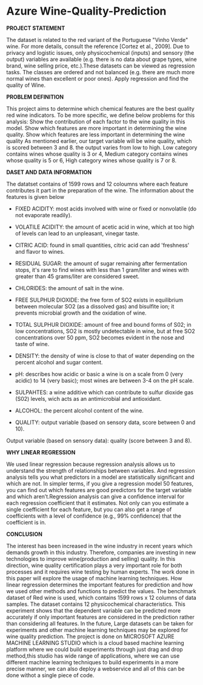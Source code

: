 # Azure Wine-Quality-Prediction
**PROJECT STATEMENT**

The dataset is related to the red variant of the Portuguese "Vinho Verde" wine. For more details, consult the reference [Cortez et al., 2009]. Due to privacy and logistic issues, only physicochemical (inputs) and sensory (the output) variables are available (e.g. there is no data about grape types, wine brand, wine selling price, etc.).These datasets can be viewed as regression tasks. The classes are ordered and not balanced (e.g. there are much more normal wines than excellent or poor ones). Apply regression and find the quality of Wine.


**PROBLEM DEFINITION** 

This project aims to determine which chemical features are the best quality red wine indicators. To be more specific, we define below problems for this analysis:
Show the contribution of each factor to the wine quality in this model.
Show which features are more important in determining the wine quality.
Show which features are less important in determining the wine quality As mentioned earlier, our target variable will be wine quality, which is scored between 3 and 8.
the output  varies from low to high. Low category contains wines whose quality is 3 or 4, Medium category contains wines whose quality is 5 or 6, High category wines whose quality is 7 or 8.


**DASET AND DATA INFORMATION**

The datatset contains of 1599 rows and 12 coloumns where each feature contributes it part in the preparation of the wine. The information about the features is given below 

* FIXED ACIDITY:  most acids involved with wine or fixed or nonvolatile (do not evaporate readily).

* VOLATILE ACIDITY: the amount of acetic acid in wine, which at too high of levels can lead to an unpleasant, vinegar taste.

* CITRIC ACID: found in small quantities, citric acid can add 'freshness' and flavor to wines.

* RESIDUAL SUGAR: the amount of sugar remaining after fermentation stops, it's rare to find wines with less than 1 gram/liter and wines with greater than 45 grams/liter are considered sweet.

* CHLORIDES: the amount of salt in the wine.

* FREE SULPHUR DIOXIDE: the free form of SO2 exists in equilibrium between molecular SO2 (as a dissolved gas) and bisulfite ion; it prevents microbial growth and the oxidation of wine.

* TOTAL SULPHUR DIOXIDE: amount of free and bound forms of S02; in low concentrations, SO2 is mostly undetectable in wine, but at free SO2 concentrations over 50 ppm, SO2 becomes evident in the nose and taste of wine.

* DENSITY: the density of wine is close to that of water depending on the percent alcohol and sugar content.

* pH: describes how acidic or basic a wine is on a scale from 0 (very acidic) to 14 (very basic); most wines are between 3-4 on the pH scale.

* SULPAHTES: a wine additive which can contribute to sulfur dioxide gas (S02) levels, wich acts as an antimicrobial and antioxidant.

* ALCOHOL: the percent alcohol content of the wine.

* QUALITY: output variable (based on sensory data, score between 0 and 10).

Output variable (based on sensory data): quality (score between 3 and 8).


**WHY LINEAR REGRESSION**

We used linear regression because regression analysis allows us to understand the strength of relationships between variables. And regression analysis tells you what predictors in a model are statistically significant and which are not. In simpler terms, if you give a regression model 50 features, you can find out which features are good predictors for the target variable and which aren’t.Regression analysis can give a confidence interval for each regression coefficient that it estimates. Not only can you estimate a single coefficient for each feature, but you can also get a range of coefficients with a level of confidence (e.g., 99% confidence) that the coefficient is in.


**CONCLUSION**

The interest has been increased in the wine industry in recent years which demands growth in this industry. Therefore, companies are investing in new technologies to improve wine(production and selling) quality. In this direction, wine quality certification plays a very important role for both processes and it requires wine testing by human experts. The work done in this paper will explore the usage of machine learning techniques. How linear regression determines the important features for prediction and how we used other methods and functions to predict the values. The benchmark dataset of Red wine is used, which contains 1599 rows x 12 columns of data samples. The dataset contains 12 physicochemical characteristics. This experiment shows that the dependent variable can be predicted more accurately if only important features are considered in the prediction rather than considering all features. In the future, Large datasets can be taken for experiments and other machine learning techniques may be explored for wine quality prediction. The project is done on MICROSOFT AZURE MACHINE LEARNING STUDIO which is a cloud based machine learning platform where we could build experiments through just drag and drop method,this studio has wide range of applications, where we can use different machine learning techniques to build experiments in a more precise manner, we can also deploy a webservice and all of this can be done withot a single piece of code.   





